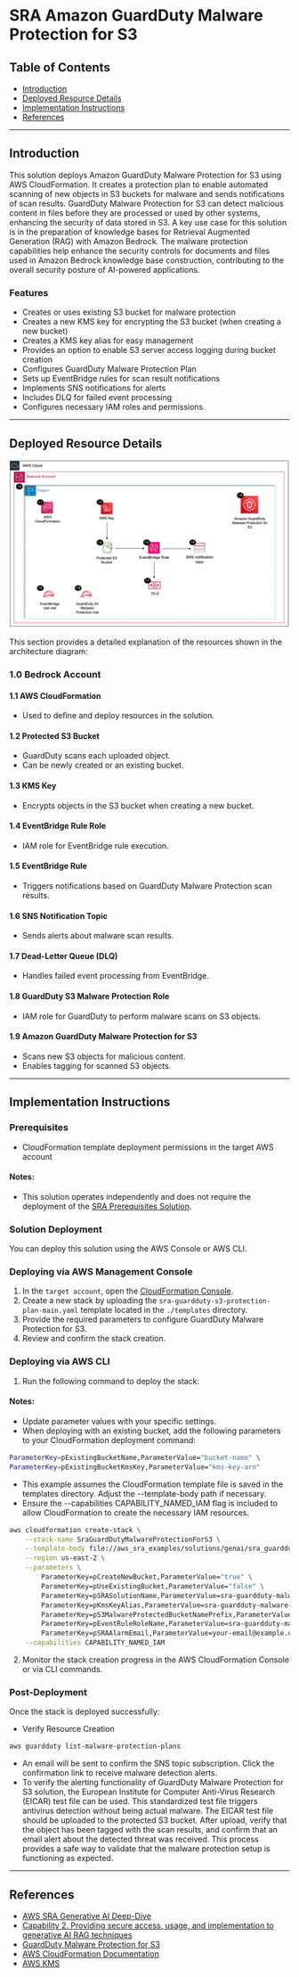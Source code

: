 # SRA Amazon GuardDuty Malware Protection for S3

## Table of Contents
- [Introduction](#introduction)
- [Deployed Resource Details](#deployed-resource-details)
- [Implementation Instructions](#implementation-instructions)
- [References](#references)

---

## Introduction

This solution deploys Amazon GuardDuty Malware Protection for S3 using AWS CloudFormation. It creates a protection plan to enable automated scanning of new objects in S3 buckets for malware and sends notifications of scan results. GuardDuty Malware Protection for S3 can detect malicious content in files before they are processed or used by other systems, enhancing the security of data stored in S3.
A key use case for this solution is in the preparation of knowledge bases for Retrieval Augmented Generation (RAG) with Amazon Bedrock. The malware protection capabilities help enhance the security controls for documents and files used in Amazon Bedrock knowledge base construction, contributing to the overall security posture of AI-powered applications.

### Features

- Creates or uses existing S3 bucket for malware protection
- Creates a new KMS key for encrypting the S3 bucket (when creating a new bucket)
- Creates a KMS key alias for easy management
- Provides an option to enable S3 server access logging during bucket creation
- Configures GuardDuty Malware Protection Plan
- Sets up EventBridge rules for scan result notifications
- Implements SNS notifications for alerts
- Includes DLQ for failed event processing
- Configures necessary IAM roles and permissions


---

## Deployed Resource Details

![Architecture Diagram](./documentation/sra-guardduty-malware-protection-for-s3.png)

This section provides a detailed explanation of the resources shown in the architecture diagram:

### 1.0 Bedrock Account<!-- omit in toc -->

#### 1.1 AWS CloudFormation<!-- omit in toc -->
- Used to define and deploy resources in the solution.

#### 1.2  Protected S3 Bucket<!-- omit in toc -->
- GuardDuty scans each uploaded object.
- Can be newly created or an existing bucket.

#### 1.3 KMS Key<!-- omit in toc -->
- Encrypts objects in the S3 bucket when creating a new bucket.

#### 1.4 EventBridge Rule Role<!-- omit in toc -->
- IAM role for EventBridge rule execution.

#### 1.5 EventBridge Rule<!-- omit in toc -->
- Triggers notifications based on GuardDuty Malware Protection scan results.

#### 1.6 SNS Notification Topic<!-- omit in toc -->
- Sends alerts about malware scan results.

#### 1.7 Dead-Letter Queue (DLQ)<!-- omit in toc -->
- Handles failed event processing from EventBridge.

#### 1.8 GuardDuty S3 Malware Protection Role<!-- omit in toc -->
- IAM role for GuardDuty to perform malware scans on S3 objects.

#### 1.9 Amazon GuardDuty Malware Protection for S3<!-- omit in toc -->
- Scans new S3 objects for malicious content.
- Enables tagging for scanned S3 objects.

---

## Implementation Instructions

### Prerequisites<!-- omit in toc -->

- CloudFormation template deployment permissions in the target AWS account

#### Notes:
- This solution operates independently and does not require the deployment of the [SRA Prerequisites Solution](../../common/common_prerequisites).

### Solution Deployment<!-- omit in toc -->

You can deploy this solution using the AWS Console or AWS CLI.

### Deploying via AWS Management Console<!-- omit in toc -->
1. In the `target account`, open the [CloudFormation Console](https://console.aws.amazon.com/cloudformation).
2. Create a new stack by uploading the `sra-guardduty-s3-protection-plan-main.yaml` template located in the `./templates` directory.
3. Provide the required parameters to configure GuardDuty Malware Protection for S3.
4. Review and confirm the stack creation.

### Deploying via AWS CLI
1. Run the following command to deploy the stack:
#### Notes:
- Update parameter values with your specific settings. 
- When deploying with an existing bucket, add the following parameters to your CloudFormation deployment command:
```bash
ParameterKey=pExistingBucketName,ParameterValue="bucket-name" \
ParameterKey=pExistingBucketKmsKey,ParameterValue="kms-key-arn"
```
- This example assumes the CloudFormation template file is saved in the templates directory. Adjust the --template-body path if necessary.
- Ensure the --capabilities CAPABILITY_NAMED_IAM flag is included to allow CloudFormation to create the necessary IAM resources.

```bash
aws cloudformation create-stack \
    --stack-name SraGuardDutyMalwareProtectionForS3 \
    --template-body file://aws_sra_examples/solutions/genai/sra_guardduty_malware_protection_for_s3/templates/sra-guardduty-malware-protection-for-s3-main.yaml \
    --region us-east-2 \
    --parameters \
        ParameterKey=pCreateNewBucket,ParameterValue="true" \
        ParameterKey=pUseExistingBucket,ParameterValue="false" \
        ParameterKey=pSRASolutionName,ParameterValue=sra-guardduty-malware-protection-for-s3 \
        ParameterKey=pKmsKeyAlias,ParameterValue=sra-guardduty-malware-protection-for-s3-key \
        ParameterKey=pS3MalwareProtectedBucketNamePrefix,ParameterValue=sra-protected-bucket \
        ParameterKey=pEventRuleRoleName,ParameterValue=sra-guardduty-malware-protection-for-s3-events \
        ParameterKey=pSRAAlarmEmail,ParameterValue=your-email@example.com \
    --capabilities CAPABILITY_NAMED_IAM
```

2. Monitor the stack creation progress in the AWS CloudFormation Console or via CLI commands.

### Post-Deployment
Once the stack is deployed successfully:
- Verify Resource Creation
```bash
aws guardduty list-malware-protection-plans
```

- An email will be sent to confirm the SNS topic subscription. Click the confirmation link to receive malware detection alerts.
- To verify the alerting functionality of GuardDuty Malware Protection for S3 solution, the European Institute for Computer Anti-Virus Research (EICAR) test file can be used. This standardized test file triggers antivirus detection without being actual malware. The EICAR test file should be uploaded to the protected S3 bucket. After upload, verify that the object has been tagged with the scan results, and confirm that an email alert about the detected threat was received. This process provides a safe way to validate that the malware protection setup is functioning as expected.

---

## References
- [AWS SRA Generative AI Deep-Dive](https://docs.aws.amazon.com/prescriptive-guidance/latest/security-reference-architecture/gen-ai-sra.html)
- [Capability 2. Providing secure access, usage, and implementation to generative AI RAG techniques](https://docs.aws.amazon.com/prescriptive-guidance/latest/security-reference-architecture/gen-ai-rag.html)
- [GuardDuty Malware Protection for S3](https://docs.aws.amazon.com/guardduty/latest/ug/gdu-malware-protection-s3.html)
- [AWS CloudFormation Documentation](https://docs.aws.amazon.com/cloudformation/index.html)
- [AWS KMS](https://docs.aws.amazon.com/kms/latest/developerguide/overview.html)


